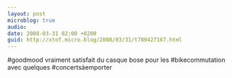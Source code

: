 ```yaml
---
layout: post
microblog: true
audio: 
date: 2008-03-31 02:00 +0200
guid: http://xtof.micro.blog/2008/03/31/t780427167.html
---
```

#goodmood vraiment satisfait du casque bose pour les #bikecommutation avec quelques #concertsàemporter
